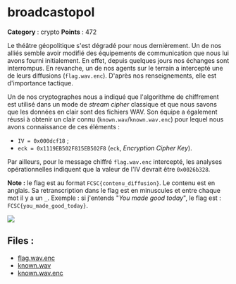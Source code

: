 # broadcastopol

**Category** : crypto
**Points** : 472

Le théâtre géopolitique s'est dégradé pour nous dernièrement.
Un de nos alliés semble avoir modifié des équipements de communication que nous lui avons fourni initialement.
En effet, depuis quelques jours nos échanges sont interrompus.
En revanche, un de nos agents sur le terrain a intercepté une de leurs diffusions (`flag.wav.enc`).
D'après nos renseignements, elle est d'importance tactique.

Un de nos cryptographes nous a indiqué que l'algorithme de chiffrement est utilisé dans un mode de _stream cipher_ classique et que nous savons que les données en clair sont des fichiers WAV.
Son équipe a également réussi à obtenir un clair connu (`known.wav`/`known.wav.enc`) pour lequel nous avons connaissance de ces éléments :
* `IV = 0x000dcf18` ;
* `eck = 0x1119EB502F815EB502F8` (`eck`, _Encryption Cipher Key_).

Par ailleurs, pour le message chiffré `flag.wav.enc` intercepté, les analyses opérationnelles indiquent que la valeur de l'IV devrait être `0x0026b328`.

**Note :**
le flag est au format `FCSC{contenu_diffusion}`.
Le contenu est en anglais.
Sa retranscription dans le flag est en minuscules et entre chaque mot il y a un `_`.
Exemple : si j'entends "_You made good today_", le flag est : `FCSC{you_made_good_today}`.

![](/files/3a8f6f3b8b1606e3d1d2ee759222a50a/broadcastopol.jpg)

## Files : 
 - [flag.wav.enc](./flag.wav.enc)
 - [known.wav](./known.wav)
 - [known.wav.enc](./known.wav.enc)


